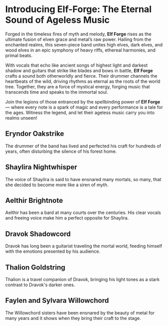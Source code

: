 # Introducing Elf-Forge: The Eternal Sound of Ageless Music

Forged in the timeless fires of myth and melody, **Elf Forge** rises as the ultimate fusion of elven grace and metal’s raw power. Hailing from the enchanted realms, this seven-piece band unites high elves, dark elves, and wood elves in an epic symphony of heavy riffs, ethereal harmonies, and primal beats. 

With vocals that echo like ancient songs of highest light and darkest shadow and guitars that strike like blades and bows in battle, **Elf Forge** crafts a sound both otherworldly and fierce. Their drummer channels the heartbeats of the wild, driving rhythms as eternal as the roots of the world tree. Together, they are a force of mystical energy, forging music that transcends time and speaks to the immortal soul.

Join the legions of those entranced by the spellbinding power of **Elf Forge** — where every note is a spark of magic and every performance is a tale for the ages. Witness the legend, and let their ageless music carry you into realms unseen!

## Eryndor Oakstrike

The drummer of the band has lived and perfected his craft for hundreds of years, often disturbing the silence of his forest home.

## Shaylira Nightwhisper

The voice of Shaylira is said to have ensnared many mortals, so many, that she decided to become more like a siren of myth.

## Aelthir Brightnote

Aelthir has been a bard at many courts over the centuries. His clear vocals and freeing voice make him a perfect opposite for Shaylira.

## Dravok Shadowcord

Dravok has long been a guitarist traveling the mortal world, feeding himself with the emotions presented by his audience.

## Thalion Goldstring

Thalion is a travel companion of Dravok, bringing his light tones as a stark contrast to Dravok's darker ones.

## Faylen and Sylvara Willowchord

The Willowchord sisters have been ensnared by the beauty of metal for many years and it shows when they bring their craft to the stage.
